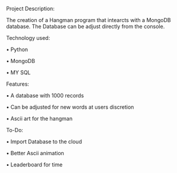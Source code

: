Project Description:

The creation of a Hangman program that intearcts with a MongoDB database.
The Database can be adjust directly from the console.


Technology used:

• Python

• MongoDB

• MY SQL

Features: 

• A database with 1000 records

• Can be adjusted for new words at users discretion

• Ascii art for the hangman

To-Do:

• Import Database to the cloud

• Better Ascii animation

• Leaderboard for time 
